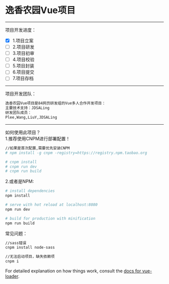 # 逸香农园Vue项目
-------------------
项目开发进度：  
- [x] 1.项目立案
- [ ] 2.项目研发
- [ ] 3.项目初审
- [ ] 4.项目校验
- [ ] 5.项目封装
- [ ] 6.项目提交
- [ ] 7.项目存档
-------------------
项目开发团队：
``` bash
逸香农园Vue项目是84网页研发组的Vue多人合作开发项目：   
主要技术支持：JDSALing  
研发团队成员：
Plee,Wang,LiuY,JDSALing
```
------------------------------
如何使用此项目？  
1.推荐使用CNPM进行部署配置！

``` bash
//如果是首次配置,需要优先安装CNPM
# npm install -g cnpm -registry=https://registry.npm.taobao.org 

# cnpm install
# cnpm run dev
# cnpm run build
```

2.或者是NPM:

``` bash
# install dependencies
npm install

# serve with hot reload at localhost:8080
npm run dev

# build for production with minification
npm run build
```

常见问题：
```bash
//sass错误
cnpm install node-sass

//无法启动项目，缺失依赖项
cnpm i
```

For detailed explanation on how things work, consult the [docs for vue-loader](http://vuejs.github.io/vue-loader).
